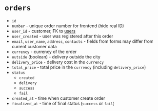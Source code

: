 # `orders`

* `id`
* `number` - unique order number for frontend (hide real ID)
* `user_id` - customer, FK to [users](users.md)
* `user_created` - user was registered after this order
* `email`, `user_name`, `address`, `contacts` - fields from forms may differ from current customer data
* `currency` - currency of the order
* `outside` (boolean) - delivery outside the city
* `delivery_price` - delivery cost in the `currency`
* `total_price` - total price in the `currency` (including `delivery_price`)
* `status`
    * `created`
    * `delivery`
    * `success`
    * `fail`
* `created_at` - time when customer create order
* `finalized_at` - time of final status (`success` or `fail`)
